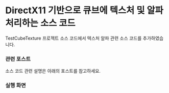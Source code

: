 # DirectX11 기반으로 큐브에 텍스처 및 알파 처리하는 소스 코드
TestCubeTexture 프로젝트 소스 코드에서 텍스처 알파 관련 소스 코드를 추가하였습니다.

### 관련 포스트
소스 코드 관련 설명은 아래의 포스트를 참고하세요.


### 실행 화면

